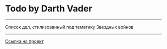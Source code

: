 # Todo by Darth Vader

----
Список дел, стилизованный под тематику Звездных войнов

----
[Ссылка на проект](https://alex-andreev-webme.github.io/dark-side-todo/ "Darth Vader's todo")